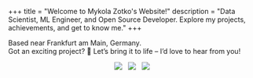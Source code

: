 +++
title = "Welcome to Mykola Zotko's Website!"
description = "Data Scientist, ML Engineer, and Open Source Developer. Explore my projects, achievements, and get to know me."
+++

Based near Frankfurt am Main, Germany.  
Got an exciting project? :rocket: Let’s bring it to life – I’d love to hear from
you!

<!-- markdownlint-disable MD013 MD033 MD045 -->
<p align="center" style="display: flex; justify-content: center; gap: 12px;">
<a href="https://stackoverflow.com/users/8973620/mykola-zotko">
<img class="nozoom" src="https://img.shields.io/stackexchange/stackoverflow/r/8973620?logo=stackoverflow&logoColor=white"></a>
<a href="https://github.com/zotko"><img class="nozoom" src="https://img.shields.io/github/stars/zotko"></a>
<a href="/en/about/#certificates">
<img class="nozoom" src="https://img.shields.io/badge/AWS-certified-%23FF9900?logo=amazonwebservices">
</p>
<!-- markdownlint-enable MD013 MD033 MD045 -->
